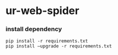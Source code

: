 # ur-web-spider

### install dependency
```
pip install -r requirements.txt
pip install –upgrade -r requirements.txt
```